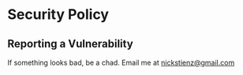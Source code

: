 # Security Policy

## Reporting a Vulnerability

If something looks bad, be a chad. Email me at nickstienz@gmail.com
